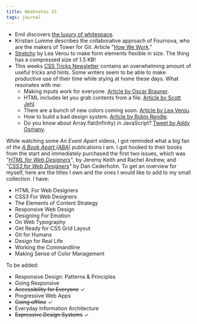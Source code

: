 ```yaml
---
title: Weeknotes 15
tags: journal
---
```

- Emil discovers [the luxury of whitespace](/2020-04-05-the-luxury-of-whitespace/).
- Kristian Lumme describes the collaborative approach of Fournova, who are the makers of Tower for Git. Article "[How We Work](https://www.git-tower.com/blog/how-we-work/)." 
- [Stretchy](http://leaverou.github.io/stretchy/) by Lea Verou to make form elements flexible in size. The thing has a compressed size of 1.5 KB!
- This weeks [CSS Tricks Newsletter](https://css-tricks.com/newsletter/193-new-colors-in-css-and-a-css-only-carousel/) contains an overwhelming amount of useful tricks and hints. Some writers seem to be able to make productive use of their time while stying at home these days. What resonates with me:
	- Making inputs work for everyone. [Article by Oscar Brauner](https://www.ovl.design/text/inclusive-inputs/).
	- HTML includes let you grab contents from a file. [Article by Scott Jehl](https://www.filamentgroup.com/lab/html-includes/).
	- There are a bunch of new colors coming soon. [Article by Lea Verou](http://lea.verou.me/2020/04/lch-colors-in-css-what-why-and-how/).
	- How to build a bad design system. [Article by Robin Rendle](https://css-tricks.com/how-to-build-a-bad-design-system/).
	- Do you know about Array.flat(Infinity) in JavaScript? [Tweet by Addy Osmany](https://twitter.com/addyosmani/status/1244897218630258688).

While watching some *An Event Apart* videos, I got reminded what a big fan of the *[A Book Apart (ABA)](https://abookapart.com/collections/books)* publications I am. I got hooked to their books from the start and immediately purchased the first two issues, which was *"[HTML for Web Designers](https://abookapart.com/products/html5-for-web-designers)"*, by Jeremy Keith and Rachel Andrew, and *"[CSS3 for Web Designers](https://abookapart.com/products/css3-for-web-designers)"* by Dan Cederholm. To get an overview for myself, here are the titles I own and the ones I would like to add to my small collection. I have:

- HTML For Web Designers
- CSS3 For Web Designers
- The Elements of Content Strategy
- Responsive Web Design
- Designing For Emotion
- On Web Typography
- Get Ready for CSS Grid Layout
- Git for Humans
- Design for Real Life
- Working the Commandline
- Making Sense of Color Management

To be added:

- Responsive Design: Patterns & Principles
- Going Responsive
- ~~Accessibility for Everyone~~ ✓ 
- Progressive Web Apps
- ~~Going offline~~ ✓
- Everyday Information Architecture
- ~~Expressive Design Systems~~ ✓